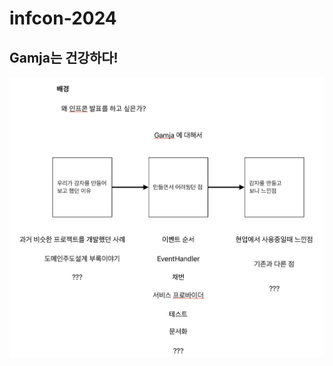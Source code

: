 # infcon-2024

## Gamja는 건강하다!

![image-20240421223937631](https://raw.githubusercontent.com/LenKIM/images/master/2024-04-21/image-20240421223937631.png)
